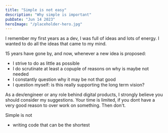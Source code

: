 ```yaml
---
title: "Simple is not easy"
description: "Why simple is important"
pubDate: "Jun 14 2023"
heroImage: "/placeholder-hero.jpg"
---
```


I remember my first years as a dev, I was full of ideas and lots of energy. I wanted to do all the ideas that came to my mind.

15 years have gone by, and now, whenever a new idea is proposed:
- I strive to do as little as possible
- I do scrutinate at least a copuple of reasons on why is maybe not needed
- I constantly question why it may be not that good
- I question myself: is this really supporting the long term vision?

As a dev/engineer or any role behind digital products, I strongly believe you should consider my suggestions. Your time is limited, if you dont have a very good reason to over work on something. Then don't.

Simple is not
- writing code that can be the shortest
